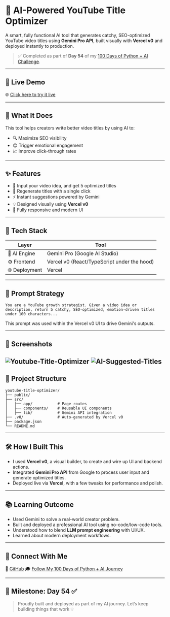 # 🎯 AI-Powered YouTube Title Optimizer

A smart, fully functional AI tool that generates catchy, SEO-optimized YouTube video titles using **Gemini Pro API**, built visually with **Vercel v0** and deployed instantly to production.

> ✅ Completed as part of **Day 54** of my [100 Days of Python + AI Challenge](https://github.com/ud-ai-journey/ud-ai-journey).

---

## 🚀 Live Demo

🌐 [Click here to try it live](https://v0-youtube-title-optimizer.vercel.app)

---

## 🧠 What It Does

This tool helps creators write better video titles by using AI to:
- 🔍 Maximize SEO visibility
- 😍 Trigger emotional engagement
- 📈 Improve click-through rates

---

## ✨ Features

- 🎯 Input your video idea, and get 5 optimized titles
- 🔁 Regenerate titles with a single click
- ⚡️ Instant suggestions powered by Gemini
- 💡 Designed visually using **Vercel v0**
- 📱 Fully responsive and modern UI

---

## 🧱 Tech Stack

| Layer         | Tool             |
|---------------|------------------|
| 🧠 AI Engine   | Gemini Pro (Google AI Studio) |
| ⚙️ Frontend    | Vercel v0 (React/TypeScript under the hood) |
| 🌐 Deployment | Vercel           |

---

## 🧠 Prompt Strategy

```prompt
You are a YouTube growth strategist. Given a video idea or description, return 5 catchy, SEO-optimized, emotion-driven titles under 100 characters...
````

This prompt was used within the Vercel v0 UI to drive Gemini's outputs.

---

## 📸 Screenshots


![Youtube-Title-Optimizer](image.png)
![AI-Suggested-Titles](image-1.png)
---

## 📁 Project Structure

```
youtube-title-optimizer/
├── public/
├── src/
│   ├── app/           # Page routes
│   ├── components/    # Reusable UI components
│   ├── lib/           # Gemini API integration
├── .v0/               # Auto-generated by Vercel v0
├── package.json
└── README.md
```

---

## 🛠️ How I Built This

* I used **Vercel v0**, a visual builder, to create and wire up UI and backend actions.
* Integrated **Gemini Pro API** from Google to process user input and generate optimized titles.
* Deployed live via **Vercel**, with a few tweaks for performance and polish.

---

## 📚 Learning Outcome

* Used Gemini to solve a real-world creator problem.
* Built and deployed a professional AI tool using no-code/low-code tools.
* Understood how to blend **LLM prompt engineering** with UI/UX.
* Learned about modern deployment workflows.

---

## 🤝 Connect With Me

🔗 [GitHub](https://github.com/ud-ai-journey)
🎓 [Follow My 100 Days of Python + AI Journey](https://github.com/ud-ai-journey/ud-ai-journey)

---

## 📌 Milestone: Day 54 ✅

> Proudly built and deployed as part of my AI journey.
> Let’s keep building things that work 💡

````

